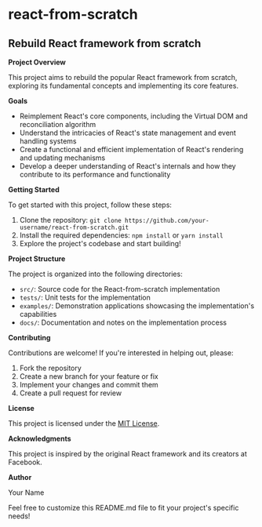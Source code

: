 **react-from-scratch**
=====================

Rebuild React framework from scratch
--------------------------------

**Project Overview**

This project aims to rebuild the popular React framework from scratch, exploring its fundamental concepts and implementing its core features.

**Goals**

* Reimplement React's core components, including the Virtual DOM and reconciliation algorithm
* Understand the intricacies of React's state management and event handling systems
* Create a functional and efficient implementation of React's rendering and updating mechanisms
* Develop a deeper understanding of React's internals and how they contribute to its performance and functionality

**Getting Started**

To get started with this project, follow these steps:

1. Clone the repository: `git clone https://github.com/your-username/react-from-scratch.git`
2. Install the required dependencies: `npm install` or `yarn install`
3. Explore the project's codebase and start building!

**Project Structure**

The project is organized into the following directories:

* `src/`: Source code for the React-from-scratch implementation
* `tests/`: Unit tests for the implementation
* `examples/`: Demonstration applications showcasing the implementation's capabilities
* `docs/`: Documentation and notes on the implementation process

**Contributing**

Contributions are welcome! If you're interested in helping out, please:

1. Fork the repository
2. Create a new branch for your feature or fix
3. Implement your changes and commit them
4. Create a pull request for review

**License**

This project is licensed under the [MIT License](https://opensource.org/licenses/MIT).

**Acknowledgments**

This project is inspired by the original React framework and its creators at Facebook.

**Author**

Your Name

Feel free to customize this README.md file to fit your project's specific needs!